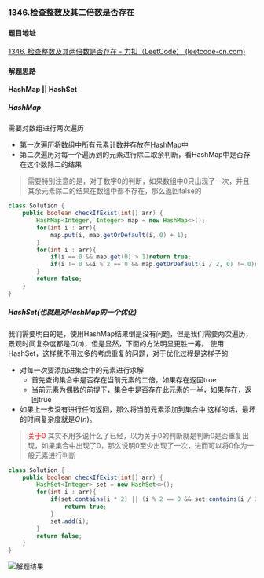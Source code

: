 ### 1346.检查整数及其二倍数是否存在

#### 题目地址

[1346. 检查整数及其两倍数是否存在 - 力扣（LeetCode） (leetcode-cn.com)](https://leetcode-cn.com/problems/check-if-n-and-its-double-exist/)

#### 解题思路

#### HashMap || HashSet

##### HashMap

需要对数组进行两次遍历
- 第一次遍历将数组中所有元素计数并存放在HashMap中
- 第二次遍历对每一个遍历到的元素进行除二取余判断，看HashMap中是否存在这个数除二的结果
> 需要特别注意的是，对于数字0的判断，如果数组中0只出现了一次，并且其余元素除二的结果在数组中都不存在，那么返回false的
```java
class Solution {
    public boolean checkIfExist(int[] arr) {
        HashMap<Integer, Integer> map = new HashMap<>();
        for(int i : arr){
            map.put(i, map.getOrDefault(i, 0) + 1);
        }
        for(int i : arr){
            if(i == 0 && map.get(0) > 1)return true;
            if(i != 0 &&i % 2 == 0 && map.getOrDefault(i / 2, 0) != 0)return true;
        }
        return false;
    }
}
```

##### HashSet(也就是对HashMap的一个优化)

我们需要明白的是，使用HashMap结果倒是没有问题，但是我们需要两次遍历，景观时间复杂度都是$O(n)$，但是显然，下面的方法明显更胜一筹。
使用HashSet，这样就不用过多的考虑重复的问题，对于优化过程是这样子的

- 对每一次要添加进集合中的元素进行求解
	- 首先查询集合中是否存在当前元素的二倍，如果存在返回true
	- 当前元素为偶数的前提下，集合中是否存在此元素的一半，如果存在，返回true
- 如果上一步没有进行任何返回，那么将当前元素添加到集合中
这样的话，最坏的时间复杂度就是$O(n)$。
> <font color='red'>关于0</font>
> 其实不用多说什么了已经，以为关于0的判断就是判断0是否重复出现，如果集合中出现了0，那么说明0至少出现了一次，进而可以将0作为一般元素进行判断
```java
class Solution {
    public boolean checkIfExist(int[] arr) {
        HashSet<Integer> set = new HashSet<>();
        for(int i : arr){
            if(set.contains(i * 2) || (i % 2 == 0 && set.contains(i / 2))){
                return true;
            }
            set.add(i);
        }
        return false;
    }
}
```

![解题结果](https://gitee.com/QingShanxl/pictures/raw/master/img//image-20211214214526669.png)

